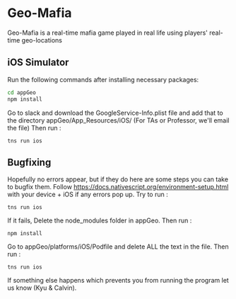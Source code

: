 # Geo-Mafia
Geo-Mafia is a real-time mafia game played in real life using players' real-time geo-locations

## iOS Simulator
Run the following commands after installing necessary packages:
```bash
cd appGeo
npm install
```
Go to slack and download the GoogleService-Info.plist file and add that to the directory appGeo/App_Resources/iOS/
(For TAs or Professor, we'll email the file)
Then run :
```
tns run ios
```

## Bugfixing
Hopefully no errors appear, but if they do here are some steps you can take to bugfix them.
Follow https://docs.nativescript.org/environment-setup.html with your device + iOS if any errors pop up.
Try to run :
```
tns run ios
```

If it fails, Delete the node_modules folder in appGeo.
Then run :
```
npm install
```
Go to appGeo/platforms/iOS/Podfile and delete ALL the text in the file.
Then run :
```
tns run ios
```
If something else happens which prevents you from running the program let us know (Kyu & Calvin).
